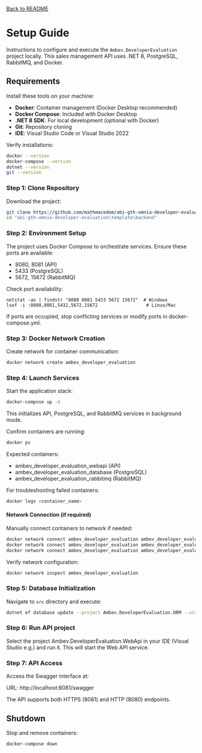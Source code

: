 [Back to README](../README.md)

# Setup Guide

Instructions to configure and execute the `Ambev.DeveloperEvaluation` project locally. This sales management API uses .NET 8, PostgreSQL, RabbitMQ, and Docker.

## Requirements

Install these tools on your machine:
- **Docker**: Container management (Docker Desktop recommended)
- **Docker Compose**: Included with Docker Desktop
- **.NET 8 SDK**: For local development (optional with Docker)
- **Git**: Repository cloning
- **IDE**: Visual Studio Code or Visual Studio 2022

Verify installations:
```sh
docker --version
docker-compose --version
dotnet --version
git --version
```

### Step 1: Clone Repository
Download the project:
```bash
git clone https://github.com/mathmacedom/abi-gth-omnia-developer-evaluation.git
cd "abi-gth-omnia-developer-evaluation\template\backend"
```

### Step 2: Environment Setup
The project uses Docker Compose to orchestrate services. Ensure these ports are available:

- 8080, 8081 (API)
- 5433 (PostgreSQL) 
- 5672, 15672 (RabbitMQ)

Check port availability:
```
netstat -an | findstr "8080 8081 5433 5672 15672"  # Windows
lsof -i :8080,8081,5432,5672,15672                  # Linux/Mac
```

If ports are occupied, stop conflicting services or modify ports in docker-compose.yml.

### Step 3: Docker Network Creation
Create network for container communication:
```bash
docker network create ambev_developer_evaluation
```

### Step 4: Launch Services
Start the application stack:
```bash
docker-compose up -d
```

This initializes API, PostgreSQL, and RabbitMQ services in background mode.

Confirm containers are running:
```bash
docker ps
```

Expected containers:
* ambev_developer_evaluation_webapi (API)
* ambev_developer_evaluation_database (PostgreSQL)
* ambev_developer_evaluation_rabbitmq (RabbitMQ)

For troubleshooting failed containers:
```bash
docker logs <container_name>
```

#### Network Connection (if required)
Manually connect containers to network if needed:
```bash
docker network connect ambev_developer_evaluation ambev_developer_evaluation_webapi
docker network connect ambev_developer_evaluation ambev_developer_evaluation_database
docker network connect ambev_developer_evaluation ambev_developer_evaluation_rabbitmq
```

Verify network configuration:
```bash
docker network inspect ambev_developer_evaluation
```

### Step 5: Database Initialization
Navigate to `src` directory and execute:
```bash
dotnet ef database update --project Ambev.DeveloperEvaluation.ORM --startup-project Ambev.DeveloperEvaluation.WebApi
```

### Step 6: Run API project
Select the project Ambev.DeveloperEvaluation.WebApi in your IDE (Visual Studio e.g.) and run it. This will start the Web API service.

### Step 7: API Access
Access the Swagger interface at:

URL: http://localhost:8081/swagger

The API supports both HTTPS (8081) and HTTP (8080) endpoints.

## Shutdown
Stop and remove containers:
```bash
docker-compose down
```